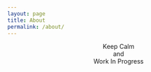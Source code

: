 ```yaml
---
layout: page
title: About
permalink: /about/
---
```


<p align="center">
Keep Calm <br>  
and  <br>
Work In Progress <br>
</p>
 
